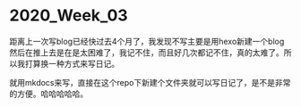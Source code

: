 # 2020_Week_03

距离上一次写blog已经快过去4个月了，我发现不写主要是用hexo新建一个blog然后在推上去是在是太困难了，我记不住，而且好几次都记不住，真的太难了。所以我打算换一种方式来写日记。

就用mkdocs来写，直接在这个repo下新建个文件夹就可以写日记了，是不是非常的方便。哈哈哈哈哈。